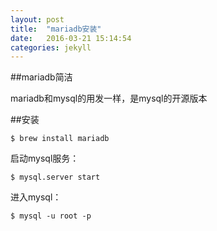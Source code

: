 ```yaml
---
layout: post
title:  "mariadb安装"
date:   2016-03-21 15:14:54
categories: jekyll
---
```


##mariadb简洁

mariadb和mysql的用发一样，是mysql的开源版本

##安装

    $ brew install mariadb
    
启动mysql服务：

    $ mysql.server start
    
进入mysql：

    $ mysql -u root -p
